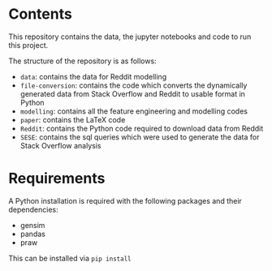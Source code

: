 Contents
========

This repository contains the data, the jupyter notebooks and code to run this project.

The structure of the repository is as follows:

*  `data`: contains the data for Reddit modelling
*  `file-conversion`: contains the code which converts the dynamically generated data from Stack Overflow and Reddit to usable format in Python
*  `modelling`: contains all the feature engineering and modelling codes
*  `paper`: contains the LaTeX code
*  `Reddit`: contains the Python code required to download data from Reddit
*  `SESE`: contains the sql queries which were used to generate the data for Stack Overflow analysis

Requirements
============

A Python installation is required with the following packages and their dependencies:

*  gensim
*  pandas
*  praw

This can be installed via `pip install`
